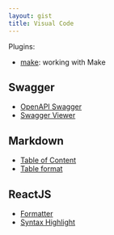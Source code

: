 ```yaml
---
layout: gist
title: Visual Code
---
```


Plugins: 
- [make](https://marketplace.visualstudio.com/items?itemName=technosophos.vscode-make): working with Make

## Swagger

- [OpenAPI Swagger](https://marketplace.visualstudio.com/items?itemName=42Crunch.vscode-openapi)
- [Swagger Viewer](https://marketplace.visualstudio.com/items?itemName=Arjun.swagger-viewer)

## Markdown

- [Table of Content](https://marketplace.visualstudio.com/items?itemName=joffreykern.markdown-toc)
- [Table format](https://marketplace.visualstudio.com/items?itemName=TomasHubelbauer.vscode-markdown-table-format)

## ReactJS

- [Formatter](https://marketplace.visualstudio.com/items?itemName=esbenp.prettier-vscode)
- [Syntax Highlight](https://marketplace.visualstudio.com/items?itemName=joshpeng.sublime-babel-vscode)